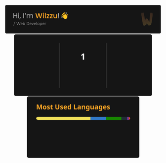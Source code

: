 <div align="center">
    <img align="center" src="/assets/banner.png" />
</div>

<div align="center">
    <img width=448 align="center" src="/assets/streak.svg" />
    <img width=365 align="center" src="/assets/top-languages.svg" />
</div>

